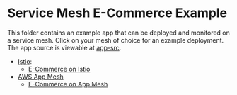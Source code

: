 # Service Mesh E-Commerce Example

This folder contains an example app that can be deployed and monitored on a
service mesh. Click on your mesh of choice for an example deployment. The app
source is viewable at [app-src](./app-src).

- [Istio](https://istio.io/):
  - [E-Commerce on Istio](./istio)
- [AWS App Mesh](https://aws.amazon.com/app-mesh/)
  - [E-Commerce on App Mesh](./appmesh)
